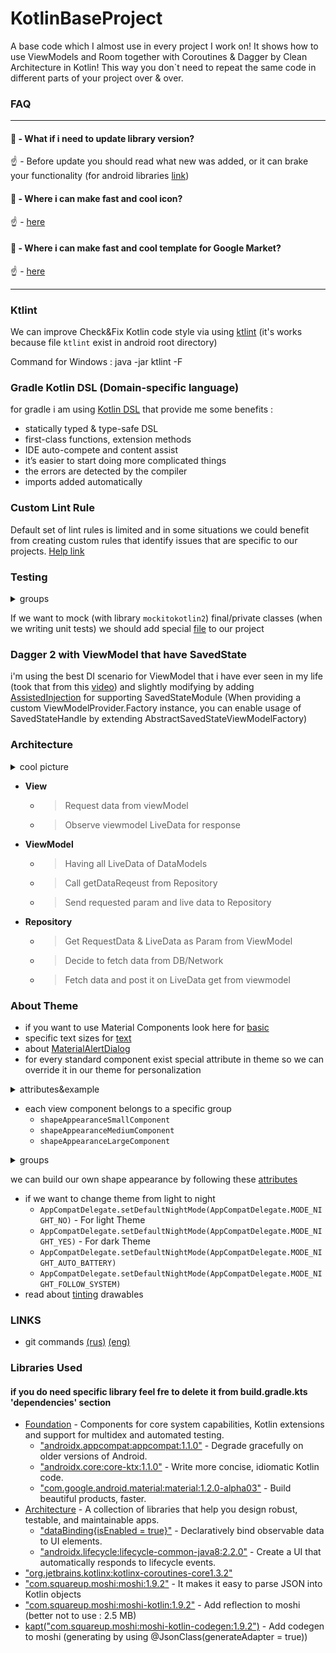 # KotlinBaseProject

A base code which I almost use in every project I work on!
It shows how to use ViewModels and Room together with Coroutines & Dagger by Clean Architecture in Kotlin!
This way you don`t need to repeat the same code in different parts of your project over & over.

    
### FAQ
---
#### 🤔 - What if i need to update library version?

☝️ - Before update you should read what new was added, or it can brake your functionality (for android libraries [link](https://developer.android.com/jetpack/androidx/versions/all-channel)) 

#### 🤔 - Where i can make fast and cool icon?

☝️ - [here](https://android-material-icon-generator.bitdroid.de/)

#### 🤔 - Where i can make fast and cool template for Google Market?

☝️ - [here](https://www.appstorescreenshot.com/)

---

### Ktlint
We can improve Check&Fix Kotlin code style via using [ktlint](https://ktlint.github.io/) (it's works because file `ktlint` exist in android root directory)

Command for Windows : java -jar ktlint -F

### Gradle Kotlin DSL (Domain-specific language)
for gradle i am using [Kotlin DSL](https://docs.gradle.org/current/userguide/kotlin_dsl.html) that provide me some benefits :
* statically typed & type-safe DSL
* first-class functions, extension methods
* IDE auto-compete and content assist
* it’s easier to start doing more complicated things
* the errors are detected by the compiler
* imports added automatically

### Custom Lint Rule
Default set of lint rules is limited and in some situations we could benefit from creating custom rules that identify issues that are specific to our projects. [Help link](https://www.youtube.com/watch?v=jCmJWOkjbM0)

### Testing
<details><summary>groups</summary><p>

![Testing](test_pyramid.png)
</p></details>

If we want to mock (with library `mockitokotlin2`) final/private classes (when we writing unit tests) we should add special [file](https://github.com/mockito/mockito/wiki/What's-new-in-Mockito-2#mock-the-unmockable-opt-in-mocking-of-final-classesmethods) to our project 

### Dagger 2 with ViewModel that have SavedState

i'm using the best DI scenario for ViewModel that i have ever seen in my life (took that from this [video](https://youtu.be/9fn5s8_CYJI?list=LLMBNl1baSJfDak1Lo2VVVZQ))
 and slightly modifying by adding [AssistedInjection](https://github.com/square/AssistedInject) 
 for supporting SavedStateModule (When providing a custom ViewModelProvider.Factory instance, 
 you can enable usage of SavedStateHandle by extending AbstractSavedStateViewModelFactory)

### Architecture
<details><summary>cool picture</summary><p>

![arch](architecture.png)</p></details>

- **View** 
  - >Request data from viewModel
  - >Observe viewmodel LiveData for response  
  
- **ViewModel**  
  - >Having all LiveData of DataModels   
  - >Call getDataReqeust from Repository
  - >Send requested param and live data to Repository  

- **Repository** 
  - >Get RequestData & LiveData as Param from ViewModel 
  - >Decide to fetch data from DB/Network 
  - >Fetch data and post it on LiveData get from viewmodel

### About Theme

* if you want to use Material Components look here for [basic](https://github.com/material-components/material-components-android/blob/master/docs/getting-started.md#4-change-your-app-theme-to-inherit-from-a-material-components-theme)
* specific text sizes for [text](https://material.io/develop/android/theming/typography/)
* about [MaterialAlertDialog](https://github.com/material-components/material-components-android/blob/master/docs/components/Dialog.md)
* for every standard component exist special attribute in theme so we can override it in our theme for personalization 
<details><summary>attributes&example</summary><p>

![componentsStyle](component_styles.png) 
![code](component_style_in_action.png)</p></details>
* each view component belongs to a specific group 
    * ```shapeAppearanceSmallComponent```
    * ```shapeAppearanceMediumComponent```
    * ```shapeAppearanceLargeComponent```
<details><summary>groups</summary><p> 

![shape group](shape_appearance_component.png)</p></details>

we can build our own shape appearance by following these [attributes](https://material.io/develop/android/theming/shape/)
* if we want to change theme from light to night 
    * ```AppCompatDelegate.setDefaultNightMode(AppCompatDelegate.MODE_NIGHT_NO)``` - For light Theme
    * ```AppCompatDelegate.setDefaultNightMode(AppCompatDelegate.MODE_NIGHT_YES)``` - For dark Theme
    * ```AppCompatDelegate.setDefaultNightMode(AppCompatDelegate.MODE_NIGHT_AUTO_BATTERY)```
    * ```AppCompatDelegate.setDefaultNightMode(AppCompatDelegate.MODE_NIGHT_FOLLOW_SYSTEM)```
* read about [tinting](https://github.com/android/graphics-samples) drawables

### LINKS

* git commands [(rus)](https://github.com/k88hudson/git-flight-rules/blob/master/README_ru.md#%D0%A0%D0%B5%D0%BF%D0%BE%D0%B7%D0%B8%D1%82%D0%BE%D1%80%D0%B8%D0%B8) [(eng)](https://github.com/k88hudson/git-flight-rules/blob/master/README.md)

### Libraries Used
#### if you do need specific library feel fre to delete it from build.gradle.kts 'dependencies' section
* [Foundation](https://developer.android.com/jetpack/components) - Components for core system capabilities, Kotlin extensions and support for multidex and automated testing.
    * ["androidx.appcompat:appcompat:1.1.0"](https://developer.android.com/topic/libraries/support-library/packages#v7-appcompat) - Degrade gracefully on older versions of Android.
    * ["androidx.core:core-ktx:1.1.0"](https://developer.android.com/kotlin/ktx/extensions-list) - Write more concise, idiomatic Kotlin code.
    * ["com.google.android.material:material:1.2.0-alpha03"](https://material.io/components/) - Build beautiful products, faster.
* [Architecture](https://developer.android.com/jetpack/arch/) - A collection of libraries that help you design robust, testable, and maintainable apps. 
    * ["dataBinding{isEnabled = true}"](https://developer.android.com/topic/libraries/data-binding/) - Declaratively bind observable data to UI elements.
    * ["androidx.lifecycle:lifecycle-common-java8:2.2.0"](https://developer.android.com/topic/libraries/architecture/lifecycle) - Create a UI that automatically responds to lifecycle events.
* ["org.jetbrains.kotlinx:kotlinx-coroutines-core1.3.2"](https://github.com/Kotlin/kotlinx.coroutines/blob/master/docs/coroutines-guide.md)
* ["com.squareup.moshi:moshi:1.9.2"](https://github.com/square/moshi) - It makes it easy to parse JSON into Kotlin objects
* ["com.squareup.moshi:moshi-kotlin:1.9.2"](https://github.com/square/moshi#reflection) - Add reflection to moshi (better not to use : 2.5 MB)
* [kapt("com.squareup.moshi:moshi-kotlin-codegen:1.9.2")](https://github.com/square/moshi#codegen) - Add codegen to moshi (generating by using @JsonClass(generateAdapter = true))